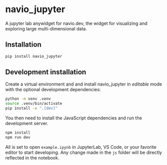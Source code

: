 # navio_jupyter

A jupyter lab anywidget for navio.dev, the widget for visualizing and exploring large multi-dimensional data.

## Installation

```sh
pip install navio_jupyter
```

## Development installation

Create a virtual environment and and install navio_jupyter in *editable* mode with the
optional development dependencies:

```sh
python -m venv .venv
source .venv/bin/activate
pip install -e ".[dev]"
```

You then need to install the JavaScript dependencies and run the development server.

```sh
npm install
npm run dev
```

All is set to open `example.ipynb` in JupyterLab, VS Code, or your favorite editor
to start developing. Any change made in the `js` folder will be directly reflected
in the notebook.
